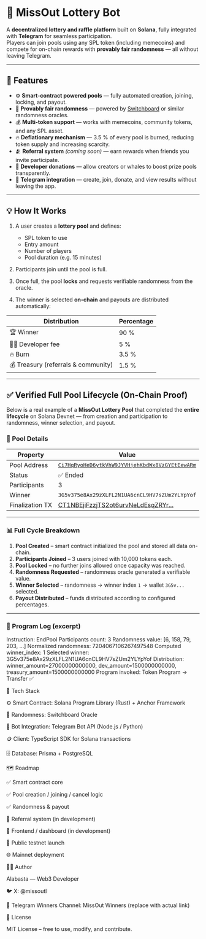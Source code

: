 # 🎲 MissOut Lottery Bot

A **decentralized lottery and raffle platform** built on **Solana**, fully integrated with **Telegram** for seamless participation.  
Players can join pools using any SPL token (including memecoins) and compete for on-chain rewards with **provably fair randomness** — all without leaving Telegram.

---

## 🚀 Features

- ⚙️ **Smart-contract powered pools** — fully automated creation, joining, locking, and payout.  
- 🎲 **Provably fair randomness** — powered by [Switchboard](https://switchboard.xyz) or similar randomness oracles.  
- 💰 **Multi-token support** — works with memecoins, community tokens, and any SPL asset.  
- 🔥 **Deflationary mechanism** — 3.5 % of every pool is burned, reducing token supply and increasing scarcity.  
- 🫂 **Referral system** *(coming soon)* — earn rewards when friends you invite participate.  
- 💎 **Developer donations** — allow creators or whales to boost prize pools transparently.  
- 📱 **Telegram integration** — create, join, donate, and view results without leaving the app.

---

## 💡 How It Works

1. A user creates a **lottery pool** and defines:
   - SPL token to use  
   - Entry amount  
   - Number of players  
   - Pool duration (e.g. 15 minutes)

2. Participants join until the pool is full.  
3. Once full, the pool **locks** and requests verifiable randomness from the oracle.  
4. The winner is selected **on-chain** and payouts are distributed automatically:

| Distribution | Percentage |
|-------------|------------|
| 🏆 Winner | 90 % |
| 👨‍💻 Developer fee | 5 % |
| 🔥 Burn | 3.5 % |
| 💰 Treasury (referrals & community) | 1.5 % |

---

## ✅ Verified Full Pool Lifecycle (On-Chain Proof)

Below is a real example of a **MissOut Lottery Pool** that completed the **entire lifecycle** on Solana Devnet — from creation and participation to randomness, winner selection, and payout.

### 📜 Pool Details

| Property | Value |
|----------|-------|
| Pool Address | [`Ci7HqRyoHeD6ytkVhW9JYVHjehKbdWx8VzGYEtEewARm`](https://explorer.solana.com/address/Ci7HqRyoHeD6ytkVhW9JYVHjehKbdWx8VzGYEtEewARm?cluster=devnet) |
| Status | ✅ Ended |
| Participants | 3 |
| Winner | `3G5v375e8Ax29zXLFL2N1UA6cnCL9HV7sZUm2YLYpYof` |
| Finalization TX | [CT1NBEjiFzzjTS2ot6urvNeLdEsqZRYr...](https://explorer.solana.com/tx/CT1NBEjiFzzjTS2ot6urvNeLdEsqZRYr?cluster=devnet) |

---

### 📊 Full Cycle Breakdown

1. **Pool Created** – smart contract initialized the pool and stored all data on-chain.  
2. **Participants Joined** – 3 users joined with 10,000 tokens each.  
3. **Pool Locked** – no further joins allowed once capacity was reached.  
4. **Randomness Requested** – randomness oracle generated a verifiable value.  
5. **Winner Selected** – randomness → winner index `1` → wallet `3G5v...` selected.  
6. **Payout Distributed** – funds distributed according to configured percentages.

---

### 🔎 Program Log (excerpt)

Instruction: EndPool
Participants count: 3
Randomness value: [6, 158, 79, 203, ...]
Normalized randomness: 7204067106267497548
Computed winner_index: 1
Selected winner: 3G5v375e8Ax29zXLFL2N1UA6cnCL9HV7sZUm2YLYpYof
Distribution: winner_amount=27000000000000, dev_amount=1500000000000, treasury_amount=1500000000000
Program invoked: Token Program -> Transfer ✅



🧱 Tech Stack

⚙️ Smart Contract: Solana Program Library (Rust) + Anchor Framework

🔮 Randomness: Switchboard Oracle

🤖 Bot Integration: Telegram Bot API (Node.js / Python)

🪙 Client: TypeScript SDK for Solana transactions

🗄️ Database: Prisma + PostgreSQL



🗺️ Roadmap

✅ Smart contract core

✅ Pool creation / joining / cancel logic

✅ Randomness & payout

🚧 Referral system (in development)

🚧 Frontend / dashboard (in development)

🧪 Public testnet launch

🌐 Mainnet deployment


👨‍💻 Author

Alabasta — Web3 Developer

🐦 X: @missoutl

📢 Telegram Winners Channel: MissOut Winners
 (replace with actual link)

📜 License

MIT License – free to use, modify, and contribute.
